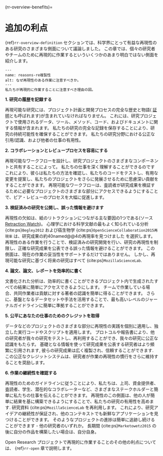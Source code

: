 (rr-overview-benefits)=
# 追加の利点

{ref}`rr-overview-definition` セクションでは、科学界にとって有益な再現性のある研究のさまざまな側面について議論しました。 この章では、個々の研究者やチームのために再現的に作業するといういくつかのあまり明白ではない側面を紹介します。


```{figure} ../../figures/reasons-reproducibility.*
---
name: reasons-re複製性
alt: なぜ再現性のある作業に注意すべきか。
---
私たちが再現的に作業することに注意すべき理由の図。
```

**1. 研究の履歴を記録する**

再現可能な研究には、プロジェクト計画と開発プロセスの完全な歴史と物語( [証明](https://en.wikipedia.org/wiki/Provenance)とも呼ばれます)が含まれていなければなりません。 これには、研究プロジェクトで使用されるデータ、ツール、メソッド、コード、およびドキュメントに関する情報が含まれます。 私たちの研究の完全な記録を保存することにより、研究の持続可能性を確保することができます。 私たちの研究分野における公正な引用/認識、および他者の仕事の有用性。

**2. コラボレーションとレビュープロセスを容易にする**

再現可能なワークフローを設計し、研究プロジェクトのさまざまなコンポーネントと共有することによって。 私たちの仕事を深く理解することができるのです これにより、彼らは私たちの方法を確認し、私たちのコードをテストし、有用な変更を提案し、私たちのプロジェクトをさらに発展させるために思慮深い貢献をすることができます。 再現可能なワークフローは、査読者が研究成果を検証するために必要なプロジェクトのさまざまな部分にアクセスできるようにすることで、ピア・レビューのプロセスを大幅に促進します。

**3. 検証済みの研究を公開し、誤った情報を避けます**

再現性の欠如は、紙のリトラクションにつながる主な要因の1つである(ソース [Retraction Watch](https://retractionwatch.com/))。 心理学における科学文献の最もよく知られている分析 {cite:ps}`Begley2012` および癌生物学 {cite:ps}`OpenScienceCollaboration2015再現率` は、研究成果の約40named@@4の再現率を見つけました を選択します。 再現性のある作業を行うことで、検証済みの研究開発を行い、研究の再現性を制限し、正確な研究成果を公表できる誤った情報を避けることができます。 この側面は、現在の作業の妥当性をサポートするだけではありません。 しかし、再現可能な研究に基づく将来の研究はすべて {cite:ps}`MozillaScienceLab`.

**4. 論文、論文、レポートを効率的に書く**

文書化された分析は、効率的に書くことができるプロジェクト内で生成されたすべての結果に簡単にアクセスできるようにします。 チームで作業している場合、共同作業者は貢献に対する著者の認識を簡単に得ることができます。 さらに、基盤となるデータセットや手法を活用することで、最も高いレベルのジャーナルガイドラインに簡単に準拠することができます。

**5. 公平にあなたの仕事のためのクレジットを取得**

データなどのプロジェクトのさまざまな部分に再現性の実践を個別に適用し、独立した実行コードやスクリプトを適用します。 プロトコルや報告書により、他の研究者が我々の研究をテストし、再利用することができ、我々の研究に公正な認識をもたらす。 基礎となる情報を使って研究成果を公表する研究者はより頻繁に引用されます, 彼らの研究成果は広く複製され、信頼することができます. この公正なクレジットシステムは、研究者が作業の再現性の慣行をさらに維持することを奨励します。

**6. 作業の継続性を確認する**

再現性のためのガイドラインに従うことにより、私たちは、上司、資金提供者、査読者、学生、潜在的なコラボレーターなど、さまざまなステークホルダーと簡単に私たちの仕事を伝えることができます。 再現性のこの側面は、他の人が簡単に結果を基に構築できるようにすることで、私たちの研究の有用性を高めます. 研究資料 {cite:ps}`MozillaScienceLab` を再利用します。 これにより、研究アイデアの継続性が保証され、他のコンテキストでも新鮮なアプリケーションを見つけることができます。 そのようなプロジェクトの進捗は簡単に追跡し続けることができます - 他の研究者のいずれか。 長期間 {cite:ps}`Marketowetz2015` の後に自分の作品を構築したい場合は、自分自身。

Open Research プロジェクトで再現的に作業することのその他の利点については、 {ref}`rr-open` 章で説明します。
